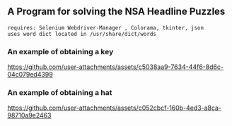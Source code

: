## A Program for solving the NSA Headline Puzzles

```
requires: Selenium Webdriver-Manager , Colorama, tkinter, json
uses word dict located in /usr/share/dict/words
```

### An example of obtaining a key

https://github.com/user-attachments/assets/c5038aa9-7634-44f6-8d6c-04c079ed4399

### An example of obtaining a hat
https://github.com/user-attachments/assets/c052cbcf-160b-4ed3-a8ca-98710a9e2463


